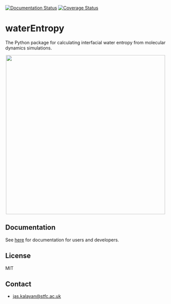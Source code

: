 [![Documentation Status](https://readthedocs.org/projects/waterentropy/badge/?version=latest)](https://waterentropy.readthedocs.io/en/latest/?badge=latest)
[![Coverage Status](https://coveralls.io/repos/github/jkalayan/waterEntropy/badge.svg?branch=main)](https://coveralls.io/github/jkalayan/waterEntropy?branch=main)

# waterEntropy
The Python package for calculating interfacial water entropy from molecular dynamics simulations.

<p align="center">
<img src="docs/source/images/waterentropy_logo_grey.png" width="500px" />
</p>

## Documentation

See [here](https://waterentropy.readthedocs.io/en/latest/) for documentation for users and developers.

## License

MIT

## Contact

- jas.kalayan@stfc.ac.uk
